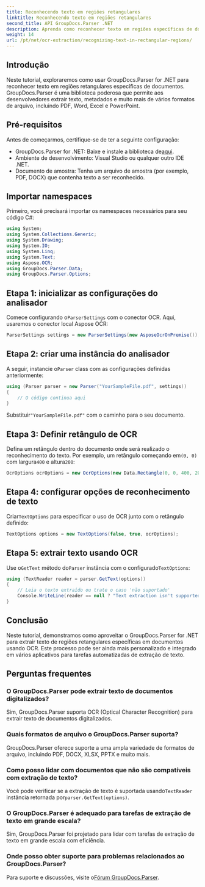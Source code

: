 ```yaml
---
title: Reconhecendo texto em regiões retangulares
linktitle: Reconhecendo texto em regiões retangulares
second_title: API GroupDocs.Parser .NET
description: Aprenda como reconhecer texto em regiões específicas de documentos usando GroupDocs.Parser for .NET com recursos de OCR.
weight: 14
url: /pt/net/ocr-extraction/recognizing-text-in-rectangular-regions/
---
```

## Introdução
Neste tutorial, exploraremos como usar GroupDocs.Parser for .NET para reconhecer texto em regiões retangulares específicas de documentos. GroupDocs.Parser é uma biblioteca poderosa que permite aos desenvolvedores extrair texto, metadados e muito mais de vários formatos de arquivo, incluindo PDF, Word, Excel e PowerPoint.
## Pré-requisitos
Antes de começarmos, certifique-se de ter a seguinte configuração:
-  GroupDocs.Parser for .NET: Baixe e instale a biblioteca de[aqui](https://releases.groupdocs.com/parser/net/).
- Ambiente de desenvolvimento: Visual Studio ou qualquer outro IDE .NET.
- Documento de amostra: Tenha um arquivo de amostra (por exemplo, PDF, DOCX) que contenha texto a ser reconhecido.

## Importar namespaces
Primeiro, você precisará importar os namespaces necessários para seu código C#:
```csharp
using System;
using System.Collections.Generic;
using System.Drawing;
using System.IO;
using System.Linq;
using System.Text;
using Aspose.OCR;
using GroupDocs.Parser.Data;
using GroupDocs.Parser.Options;
```
## Etapa 1: inicializar as configurações do analisador
 Comece configurando o`ParserSettings` com o conector OCR. Aqui, usaremos o conector local Aspose OCR:
```csharp
ParserSettings settings = new ParserSettings(new AsposeOcrOnPremise());
```
## Etapa 2: criar uma instância do analisador
 A seguir, instancie o`Parser` class com as configurações definidas anteriormente:
```csharp
using (Parser parser = new Parser("YourSampleFile.pdf", settings))
{
    // O código continua aqui
}
```
 Substituir`"YourSampleFile.pdf"` com o caminho para o seu documento.
## Etapa 3: Definir retângulo de OCR
 Defina um retângulo dentro do documento onde será realizado o reconhecimento do texto. Por exemplo, um retângulo começando em`(0, 0)` com largura`400` e altura`200`:
```csharp
OcrOptions ocrOptions = new OcrOptions(new Data.Rectangle(0, 0, 400, 200));
```
## Etapa 4: configurar opções de reconhecimento de texto
 Criar`TextOptions` para especificar o uso de OCR junto com o retângulo definido:
```csharp
TextOptions options = new TextOptions(false, true, ocrOptions);
```
## Etapa 5: extrair texto usando OCR
 Use o`GetText` método do`Parser` instância com o configurado`TextOptions`:
```csharp
using (TextReader reader = parser.GetText(options))
{
    // Leia o texto extraído ou trate o caso 'não suportado'
    Console.WriteLine(reader == null ? "Text extraction isn't supported" : reader.ReadToEnd());
}
```

## Conclusão
Neste tutorial, demonstramos como aproveitar o GroupDocs.Parser for .NET para extrair texto de regiões retangulares específicas em documentos usando OCR. Este processo pode ser ainda mais personalizado e integrado em vários aplicativos para tarefas automatizadas de extração de texto.

## Perguntas frequentes
### O GroupDocs.Parser pode extrair texto de documentos digitalizados?
Sim, GroupDocs.Parser suporta OCR (Optical Character Recognition) para extrair texto de documentos digitalizados.
### Quais formatos de arquivo o GroupDocs.Parser suporta?
GroupDocs.Parser oferece suporte a uma ampla variedade de formatos de arquivo, incluindo PDF, DOCX, XLSX, PPTX e muito mais.
### Como posso lidar com documentos que não são compatíveis com extração de texto?
 Você pode verificar se a extração de texto é suportada usando`TextReader` instância retornada por`parser.GetText(options)`.
### O GroupDocs.Parser é adequado para tarefas de extração de texto em grande escala?
Sim, GroupDocs.Parser foi projetado para lidar com tarefas de extração de texto em grande escala com eficiência.
### Onde posso obter suporte para problemas relacionados ao GroupDocs.Parser?
 Para suporte e discussões, visite o[Fórum GroupDocs.Parser](https://forum.groupdocs.com/c/parser/17).